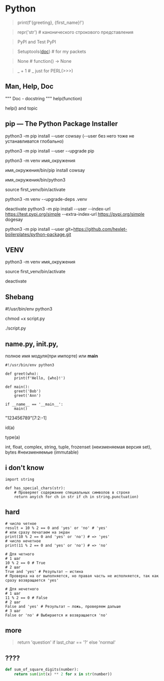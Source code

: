 Python
====

> print(f'{greeting}, {first_name}!')

> repr('str') # канонического строкового представления

> PyPI and Test PyPI

> Setuptools([doc](https://setuptools.pypa.io/en/latest/)) # for my packets

> None # function() -> None

>_ + 1 # _ just for PERL(>>>)

Man, Help, Doc 
-----------------------------------


""" Doc - docstring """
help(function)

help() and topic

pip — The Python Package Installer
--------------------

python3 -m pip install --user cowsay (--user без него тоже не устанавливатся глобально)

python3 -m pip install --user --upgrade pip

python3 -m venv имя_окружения

имя_окружения/bin/pip install cowsay

имя_окружения/bin/python3

source first_venv/bin/activate

python3 -m venv --upgrade-deps .venv

deactivate
python3 -m pip install --user --index-url https://test.pypi.org/simple --extra-index-url https://pypi.org/simple dogesay

python3 -m pip install --user git+https://github.com/hexlet-boilerplates/python-package.git

VENV
----

python3 -m venv имя_окружения

source first_venv/bin/activate

deactivate

Shebang
-------

#!/usr/bin/env python3

chmod +x script.py

./script.py

__name__.py, __init__.py,
-------- 
полное имя модуля(при импорте) или __main__
```
#!/usr/bin/env python3

def greet(who):
    print(f'Hello, {who}!')

def main():
    greet('Bob')
    greet('Ann')

if __name__ == '__main__':
    main()
```

"123456789"[7:2:-1]

id(a)

type(a)

int, float, complex, string, tuple, frozenset (неизменяемая версия set), bytes #неизменяемые (immutable)

## i don't know
```
import string

def has_special_chars(str):
    # Проверяет содержание специальных символов в строке
    return any(ch for ch in str if ch in string.punctuation)
```

## hard 
```
# число четное
result = 10 % 2 == 0 and 'yes' or 'no' # 'yes'
# или сразу печатаем на экран
print(10 % 2 == 0 and 'yes' or 'no') # => 'yes'
# число нечетное
print(11 % 2 == 0 and 'yes' or 'no') # => 'no'

# Для четного
# 1 шаг
10 % 2 == 0 # True
# 2 шаг
True and 'yes' # Результат — истина
# Проверка на or выполняется, но правая часть не исполняется, так как 
сразу возвращается 'yes'

# Для нечетного
# 1 шаг
11 % 2 == 0 # False
# 2 шаг
False and 'yes' # Результат — ложь, проверяем дальше
# 3 шаг
False or 'no' # Выбирается и возвращается 'no'
```

## more
> return 'question' if last_char == '?' else 'normal'

## ????
```python
def sum_of_square_digits(number):
    return sum(int(x) ** 2 for x in str(number))
```
